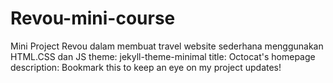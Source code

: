 # Revou-mini-course
Mini Project Revou dalam membuat travel website sederhana menggunakan HTML.CSS dan JS
theme: jekyll-theme-minimal
title: Octocat's homepage
description: Bookmark this to keep an eye on my project updates!
